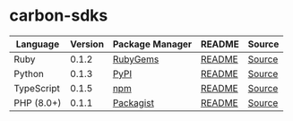 # carbon-sdks

|Language|Version|Package Manager|README|Source|
|-|-|-|-|-|
|Ruby|0.1.2|[RubyGems](https://rubygems.org/gems/carbon_ruby_sdk/versions/0.1.2)|[README](https://github.com/Carbon-for-Developers/carbon-sdks/tree/main/ruby#readme)|[Source](https://github.com/Carbon-for-Developers/carbon-sdks/tree/main/ruby)|
|Python|0.1.3|[PyPI](https://pypi.org/project/carbon-python-sdk/0.1.3)|[README](https://github.com/Carbon-for-Developers/carbon-sdks/tree/main/python#readme)|[Source](https://github.com/Carbon-for-Developers/carbon-sdks/tree/main/python)|
|TypeScript|0.1.5|[npm](https://www.npmjs.com/package/carbon-typescript-sdk/v/0.1.5)|[README](https://github.com/Carbon-for-Developers/carbon-sdks/tree/main/typescript#readme)|[Source](https://github.com/Carbon-for-Developers/carbon-sdks/tree/main/typescript)|
|PHP (8.0+)|0.1.1|[Packagist](https://packagist.org/packages/konfig/carbon-php-sdk#0.1.1)|[README](https://github.com/Carbon-for-Developers/carbon-php-sdk#readme)|[Source](https://github.com/Carbon-for-Developers/carbon-php-sdk)|